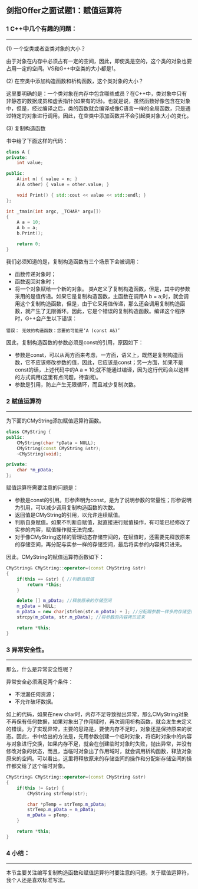 ## 剑指Offer之面试题1：赋值运算符

### 1 C++中几个有趣的问题：

***

(1) 一个空类或者空类对象的大小？

由于对象在内存中必须占有一定的空间，因此，即使类是空的，这个类的对象也要占用一定的空间。VS和G++中空类的大小都是1。

(2) 在空类中添加构造函数和析构函数，这个类对象的大小？

这里要明确的是：一个类对象在内存中包含哪些成员？在C++中，类对象中只有非静态的数据成员和虚表指针(如果有的话)。也就是说，虽然函数好像包含在对象中，但是，经过编译之后，类的函数就会编译成像C语言一样的全局函数，只是通过特定的对象进行调用。因此，在空类中添加函数并不会引起类对象大小的变化。

(3) 复制构造函数

书中给了下面这样的代码：
``` C++
class A {
private:
	int value;

public:
	A(int n) { value = n; }
	A(A other) { value = other.value; }

	void Print() { std::cout << value << std::endl; }
};

int _tmain(int argc, _TCHAR* argv[])
{
	A a = 10;
	A b = a;
	b.Print();

	return 0;
}
```
我们必须知道的是，复制构造函数有三个场景下会被调用：
* 函数传递对象时；
* 函数返回对象时；
* 将一个对象赋给一个新的对象。
类A定义了复制构造函数，但是，其中的参数采用的是值传递。如果它是复制构造函数，主函数在调用A b = a;时，就会调用这个复制构造函数，但是，由于它采用值传递，那么还会调用复制构造函数，就产生了无限循环。因此，它是个错误的复制构造函数。编译这个程序时，G++会产生以下错误：
```
错误： 无效的构造函数：您要的可能是‘A (const A&)’
```
因此，复制构造函数的参数必须是const的引用，原因如下：
* 参数是const，可以从两方面来考虑，一方面，语义上，既然是复制构造函数，它不应该修改参数的值，因此，它应该是const；另一方面，如果不是const的话，上述代码中的A a = 10;就不能通过编译，因为这行代码会以这样的方式调用(这里有点问题，待查阅)。
* 参数是引用，防止产生无限循环，而且减少复制次数。

### 2 赋值运算符

***

为下面的CMyString添加赋值运算符函数。
``` C++
class CMyString {
public:
	CMyString(char *pData = NULL);
	CMyString(const CMyString &str);
	~CMyString(void);

private:
	char *m_pData;
};
```
赋值运算符需要注意的问题是：
* 参数是const的引用。形参声明为const，是为了说明参数的常量性；形参说明为引用，可以减少调用复制构造函数的次数。
* 返回值是CMyString的引用，以允许连续赋值。
* 判断自身赋值。如果不判断自赋值，就直接进行赋值操作，有可能已经修改了实参的内容，赋值操作就无法完成。
* 对于像CMyString这样的管理动态存储空间的，在赋值时，还需要先释放原来的存储空间，再分配与实参一样的存储空间，最后将实参的内容拷贝进来。

因此，CMyString的赋值运算符函数如下：
``` C++
CMyString& CMyString::operator=(const CMyString &str)
{
	if(this == &str) { //判断自赋值
		return *this;
	}

	delete [] m_pData; //释放原来的存储空间
	m_pData = NULL;
	m_pData = new char[strlen(str.m_pData) + ]; //分配跟参数一样多的存储空间，多申请一个字节是为了存储'0'
	strcpy(m_pData, str.m_pData); //将参数的内容拷贝进来

	return *this;
}
```

### 3 异常安全性。

***

那么，什么是异常安全性呢？

异常安全必须满足两个条件：
* 不泄漏任何资源；
* 不允许破坏数据。

如上的代码，如果在new char时，内存不足导致抛出异常，那么CMyString对象不再保有任何数据，如果对象出了作用域时，再次调用析构函数，就会发生未定义的错误。为了实现异常，主要的思路是，要使内存不足时，对象还是保持原来的状态。因此，书中给出的方法是，先用参数创建一个临时对象，将临时对象中的内容与对象进行交换，如果内存不足，就会在创建临时对象时失败，抛出异常，并没有修改对象的状态，而且，当临时对象出了作用域时，就会调用析构函数，释放对象原来的空间。可以看出，这里将释放原来的存储空间的操作和分配新存储空间的操作都交给了这个临时对象。
``` C++
CMyString& CMyString::operator=(const CMyString &str)
{
	if(this != &str) {
		CMyString strTemp(str);

		char *pTemp = strTemp.m_pData;
		strTemp.m_pData = m_pData;
		m_pData = pTemp;
	}

	return *this;
}
```

### 4 小结：

***

本节主要关注编写复制构造函数和赋值运算符时要注意的问题。关于赋值运算符，我个人还是喜欢标准写法。
